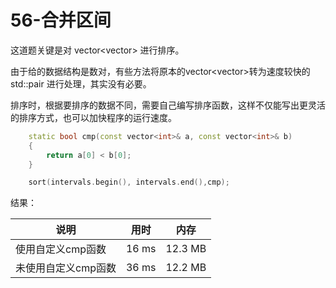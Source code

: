 # 56-合并区间

这道题关键是对 vector<vector<int>> 进行排序。

由于给的数据结构是数对，有些方法将原本的vector<vector<int>>转为速度较快的std::pair 进行处理，其实没有必要。

排序时，根据要排序的数据不同，需要自己编写排序函数，这样不仅能写出更灵活的排序方式，也可以加快程序的运行速度。

```C++
	static bool cmp(const vector<int>& a, const vector<int>& b)
	{
		return a[0] < b[0];
	}

    sort(intervals.begin(), intervals.end(),cmp);
```

结果：

| 说明 | 用时| 内存 |
| ----  |----  |----  |
|使用自定义cmp函数|16 ms|12.3 MB|
|未使用自定义cmp函数|36 ms|12.2 MB|
